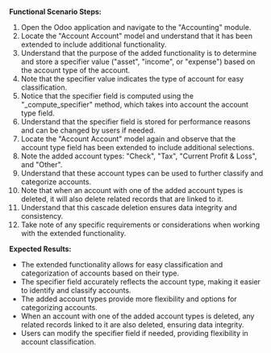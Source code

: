 **Functional Scenario Steps:**

1. Open the Odoo application and navigate to the "Accounting" module.
2. Locate the "Account Account" model and understand that it has been extended to include additional functionality.
3. Understand that the purpose of the added functionality is to determine and store a specifier value ("asset", "income", or "expense") based on the account type of the account.
4. Note that the specifier value indicates the type of account for easy classification.
5. Notice that the specifier field is computed using the "_compute_specifier" method, which takes into account the account type field.
6. Understand that the specifier field is stored for performance reasons and can be changed by users if needed.
7. Locate the "Account Account" model again and observe that the account type field has been extended to include additional selections.
8. Note the added account types: "Check", "Tax", "Current Profit & Loss", and "Other".
9. Understand that these account types can be used to further classify and categorize accounts.
10. Note that when an account with one of the added account types is deleted, it will also delete related records that are linked to it.
11. Understand that this cascade deletion ensures data integrity and consistency.
12. Take note of any specific requirements or considerations when working with the extended functionality.

**Expected Results:**

- The extended functionality allows for easy classification and categorization of accounts based on their type.
- The specifier field accurately reflects the account type, making it easier to identify and classify accounts.
- The added account types provide more flexibility and options for categorizing accounts.
- When an account with one of the added account types is deleted, any related records linked to it are also deleted, ensuring data integrity.
- Users can modify the specifier field if needed, providing flexibility in account classification.